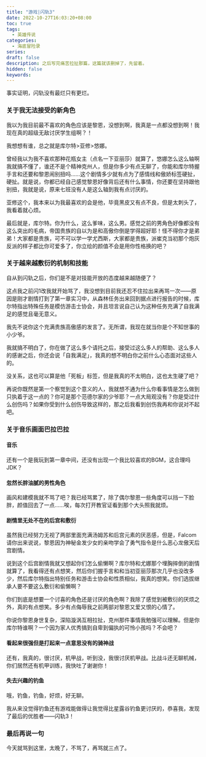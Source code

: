 ```yaml
---
title: "游戏|闪轨3" 
date: 2022-10-27T16:03:20+08:00 
toc: true 
tags:
  - 英雄传说
categories:
  - 海底冒险录
series: 
draft: false 
description: 之后写完痛苦拉扯那篇，这篇就该删掉了，先留着。
hidden: false
keywords: 
---
```


事实证明，闪轨没有最烂只有更烂。


### 关于我无法接受的新角色
我以为我目前最不喜欢的角色应该是黎恩，没想到啊，我真是一点都没想到啊！我现在真的超级无敌讨厌学生组啊？！

我想想有谁，总之就是库尔特>亚修>悠娜。

曾经我以为我不喜欢那种花瓶女主（点名一下亚丽莎）就算了，悠娜怎么这么轴啊我就搞不懂了，谁还不是个精神克州人，但是你多少有点无聊了，你能和库尔特握手言和还要和黎恩闹别扭吗……这个剧情多少就有点为了感情线和傲娇标签硬扯，硬扯。就是说，你都已经自己感觉黎恩好像背后还有什么事情，你还要在坚持跟他别扭，我就是说，原来七班没有人是这么轴到我有点讨厌的。

亚修这个，我本来以为我最喜欢的会是他，毕竟黑皮又有点不良，但是太刺头了，我看着就心烦。

最后就是，库尔特。你为什么，这么爹味，这么男。感觉之前的男角色好像都没有这么突出的毛病，帝国贵族的自以为是和高傲你倒是学得超好耶！怪不得你才是弟弟！大家都是贵族，可不可以学一学尤西斯，大家都是贵族，派崔克当初那个炮灰反派的样子都比你可爱多了，你立绘的颜值不会是用你性格换的吧？

### 关于越来越敷衍的机制和技能
自从到闪轨之后，你们是不是对技能开放的态度越来越随便了？

这点我之前闪1改我就开始骂了，我没想到目前我还忍不住拉出来再骂一次——原因是刚才剧情打到了第一章实习中，从森林任务出来回到据点进行报告的时候，库尔特指出特殊任务是模仿游击士协会，并且坦言说自己认为这种任务充满了自我满足的感觉且毫无意义。

我先不说你这个充满贵族高傲感的发言了。无所谓，我现在就当你是个不知世事的小少爷。

我就搞不明白了，你在做了这么多个请托之后，接受过这么多人的帮助、这么多人的感谢之后，你还会说「自我满足」，我真的想不明白你之前什么心态面对这些人的。

没关系，这也可以算是他「死板」标签，但是我真的不太明白，这也太生硬了吧？

再说你既然是第一个察觉到这个意义的人，我就想不通为什么你看事情是怎么做到只执着于这一点的？你可是那个范德尔家的少爷耶？一点大局观没有？你是受过什么创伤吗？如果你受到什么创伤导致这样的，那之后我看到创伤我再和你说对不起吧。

### 关于音乐画面巴拉巴拉

#### 音乐
还有一个是我玩到第一章中间，还没有出现一个我比较喜欢的BGM，这合理吗JDK？
#### 忽然长胖油腻的男性角色
画风和建模我就不骂了吧？我已经骂累了，除了偶尔黎恩一些角度可以挡一下脸胖，颜值回去了一点……唉，每次打开教官证看到那个大头照我就烦。
#### 剧情里无处不在的后宫和敷衍
虽然我已经努力无视了两部里面充满汤姆苏和后宫元素的厌恶感，但是，Falcom请你出来说说，黎恩因为神秘金发少女的亲吻学会了勇气指令是什么恶心龙傲天后宫剧情。

说到这个后宫剧情我就又想起你们怎么偷懒啊？库尔特和尤娜那个埋胸摔倒的剧情就算了，我看得还有点想笑，然后你们握手言和和当初亚丽莎那次几乎也没改多少，然后库尔特指出特别任务和游击士协会和性质相似，我真的想笑。你们选拔继承人要不要这么敷衍和偷懒啊？

你们到底是想要一个讨喜的角色还是讨厌的角色啊？我除了感觉到被敷衍的厌烦之外，真的有点想笑。多少有点侮辱我之前两部对黎恩又爱又恨的心情了。

你说你黎恩身世复杂，深陷漩涡互相拉扯，克州那件事情我勉强可以理解。但是你库尔特谁啊？一个因为家人优秀搞到自卑到偏执的可怜小孩吗？不会吧？
#### 看起来很强但是打起来一点意思没有的骑神战
还有，我真的，很讨厌，机甲战，听到没，我很讨厌机甲战。比战斗还无聊机械，你们居然还有机甲训练，我快吐了谢谢你！
#### 失去兴趣的钓鱼
哦，钓鱼，钓鱼，好烦，好无聊。

我从来没觉得钓鱼还有游戏能做得让我觉得比星露谷钓鱼更讨厌的，恭喜我，发现了最后的优胜者——闪轨3！

### 最后再说一句
今天就骂到这里，太晚了，不骂了，再骂就三点了。